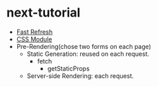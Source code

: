 # next-tutorial

- [Fast Refresh](https://nextjs.org/docs/basic-features/fast-refresh)
- [CSS Module](https://nextjs.org/docs/basic-features/built-in-css-support#adding-component-level-css)
- Pre-Rendering(chose two forms on each page)
  - Static Generation: reused on each request.
    - fetch
      - getStaticProps
  - Server-side Rendering: each request.
